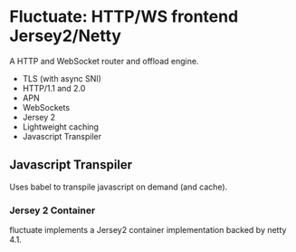 # Fluctuate: HTTP/WS frontend Jersey2/Netty

A HTTP and WebSocket router and offload engine.

- TLS (with async SNI)
- HTTP/1.1 and 2.0
- APN
- WebSockets
- Jersey 2
- Lightweight caching
- Javascript Transpiler

## Javascript Transpiler

Uses babel to transpile javascript on demand (and cache).

### Jersey 2 Container

fluctuate implements a Jersey2 container implementation backed by netty 4.1.

```java



```
